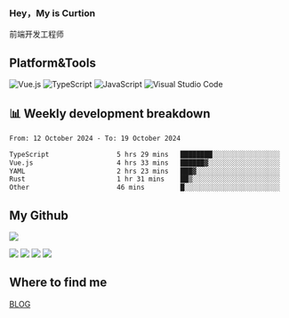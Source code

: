 ### Hey，My is Curtion
前端开发工程师
## Platform&Tools

![Vue.js](https://img.shields.io/badge/-Vue.js-4FC08D?style=flat-square&logo=Vue.js&logoColor=white)
![TypeScript](https://img.shields.io/badge/-TypeScript-007ACC?style=flat-square&logo=typescript&logoColor=white)
![JavaScript](https://img.shields.io/badge/-JavaScript-F7DF1E?style=flat-square&logo=javascript&logoColor=black)
![Visual Studio Code](https://img.shields.io/badge/-VSCode-007ACC?style=flat-square&logo=Visual-Studio-Code&logoColor=white)

## 📊 Weekly development breakdown

<!--START_SECTION:waka-->

```txt
From: 12 October 2024 - To: 19 October 2024

TypeScript                 5 hrs 29 mins   ████████░░░░░░░░░░░░░░░░░   32.51 %
Vue.js                     4 hrs 33 mins   ██████▓░░░░░░░░░░░░░░░░░░   26.90 %
YAML                       2 hrs 23 mins   ███▓░░░░░░░░░░░░░░░░░░░░░   14.09 %
Rust                       1 hr 31 mins    ██▒░░░░░░░░░░░░░░░░░░░░░░   08.97 %
Other                      46 mins         █░░░░░░░░░░░░░░░░░░░░░░░░   04.56 %
```

<!--END_SECTION:waka-->

## My Github

![](http://github-profile-summary-cards.vercel.app/api/cards/profile-details?username=curtion&theme=nord_bright)

![](http://github-profile-summary-cards.vercel.app/api/cards/stats?username=curtion&theme=nord_bright)
![](http://github-profile-summary-cards.vercel.app/api/cards/productive-time?username=curtion&theme=nord_bright&utcOffset=8)
![](http://github-profile-summary-cards.vercel.app/api/cards/repos-per-language?username=curtion&theme=nord_bright)
![](http://github-profile-summary-cards.vercel.app/api/cards/most-commit-language?username=curtion&theme=nord_bright)

## Where to find me

[BLOG](https://blog.3gxk.net)
